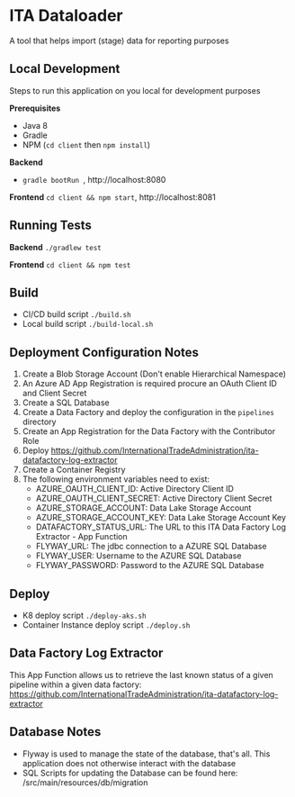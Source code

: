 # ITA Dataloader
A tool that helps import (stage) data for reporting purposes

## Local Development
Steps to run this application on you local for development purposes

**Prerequisites** 
 - Java 8
 - Gradle
 - NPM (`cd client` then `npm install`)

**Backend** 
 - `gradle bootRun `, http://localhost:8080

**Frontend** `cd client && npm start`, http://localhost:8081

## Running Tests

**Backend** `./gradlew test`

**Frontend**  `cd client && npm test`

## Build
 - CI/CD build script ```./build.sh```
 - Local build script ```./build-local.sh```

## Deployment Configuration Notes
1. Create a Blob Storage Account (Don't enable Hierarchical Namespace)
1. An Azure AD App Registration is required procure an OAuth Client ID and Client Secret
1. Create a SQL Database
1. Create a Data Factory and deploy the configuration in the `pipelines` directory
1. Create an App Registration for the Data Factory with the Contributor Role
1. Deploy https://github.com/InternationalTradeAdministration/ita-datafactory-log-extractor
1. Create a Container Registry
1. The following environment variables need to exist:
    - AZURE_OAUTH_CLIENT_ID: Active Directory Client ID
    - AZURE_OAUTH_CLIENT_SECRET: Active Directory Client Secret
    - AZURE_STORAGE_ACCOUNT: Data Lake Storage Account
    - AZURE_STORAGE_ACCOUNT_KEY: Data Lake Storage Account Key
    - DATAFACTORY_STATUS_URL: The URL to this ITA Data Factory Log Extractor - App Function
    - FLYWAY_URL: The jdbc connection to a AZURE SQL Database
    - FLYWAY_USER: Username to the AZURE SQL Database
    - FLYWAY_PASSWORD: Password to the AZURE SQL Database

## Deploy
 - K8 deploy script ```./deploy-aks.sh```
 - Container Instance deploy script ```./deploy.sh```

## Data Factory Log Extractor
This App Function allows us to retrieve the last known status of a given pipeline within a given data factory:
    https://github.com/InternationalTradeAdministration/ita-datafactory-log-extractor

## Database Notes
 - Flyway is used to manage the state of the database, that's all. This application does not otherwise interact with the database
 - SQL Scripts for updating the Database can be found here:  /src/main/resources/db/migration
 